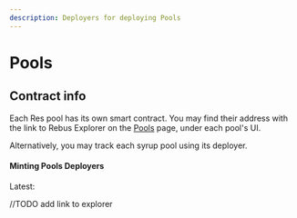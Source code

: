 ```yaml
---
description: Deployers for deploying Pools
---
```


# Pools

## Contract info

Each Res pool has its own smart contract. You may find their address with the link to Rebus Explorer on the [Pools](https://vertotrade.com/pools) page, under each pool's UI.

Alternatively, you may track each syrup pool using its deployer.

#### Minting Pools Deployers

Latest:&#x20;

//TODO add link to explorer
